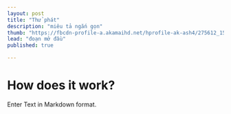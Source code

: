 ```yaml
---
layout: post
title: "Thử phát"
description: "miêu tả ngắn gọn"
thumb: "https://fbcdn-profile-a.akamaihd.net/hprofile-ak-ash4/275612_1523937803_145205701_q.jpg"
lead: "đoạn mở đầu"
published: true

---
```


# How does it work?

Enter Text in Markdown format.
